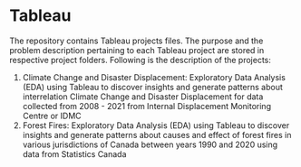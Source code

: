 # Tableau
The repository contains Tableau projects files. The purpose and the problem description pertaining to each Tableau project are stored in respective project folders.
Following is the description of the projects:
1. Climate Change and Disaster Displacement: Exploratory Data Analysis (EDA) using Tableau to discover insights and generate patterns about interrelation Climate Change and Disaster Displacement for data collected from 2008 - 2021 from  Internal Displacement Monitoring Centre or IDMC
2. Forest Fires: Exploratory Data Analysis (EDA) using Tableau to discover insights and generate patterns about causes and effect of forest fires in various jurisdictions of Canada between years 1990 and 2020 using data from Statistics Canada
